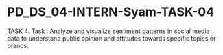 # PD_DS_04-INTERN-Syam-TASK-04
TASK 4. Task : Analyze and visualize sentiment patterns in social media data to understand public opinion and attitudes towards specific topics or brands.
